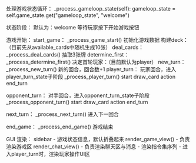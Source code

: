 

处理游戏状态循环：
_process_gameloop_state(self):
gameloop_state = self.game_state.get("gameloop_state", "welcome")

状态阶段：
默认为：welcome
    等待玩家按下开始游戏按钮

游戏开始：
start_game：
    _process_game_start()
    初始化游戏数据
    构建deck：（目前先从available_cards中随机生成10张）
deal_cards：
    _process_deal_cards()
    抽取3张牌
determine_first：
    _process_determine_first()
    决定首轮玩家：（目前默认为player）
new_turn：
    _process_new_turn()
    新的回合，回合数+1
player_turn：
    玩家回合，进入player_turn_state子阶段
    _process_player_turn()
        start
        draw_card
        action
        end_turn

opponent_turn：
    对手回合，进入opponent_turn_state子阶段
    _process_opponent_turn()
        start
        draw_card
        action
        end_turn

next_turn：
    _process_next_turn()
    进入下一回合

end_game：
    _process_end_game()
    游戏结束


GUI 渲染：
sidebar
    - 游戏状态信息，默认折叠起来
render_game_view()
    - 负责渲染游戏区
render_chat_view()
    - 负责渲染聊天区与消息
    - 渲染指令集序列 
    - 进入player_turn时，渲染玩家操作UI区